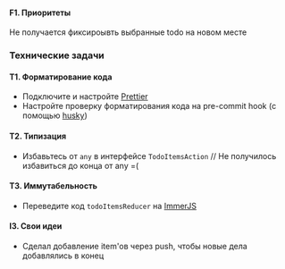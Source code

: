 #### F1. Приоритеты

Не получается фиксироывть выбранные todo на новом месте

### Технические задачи

#### T1. Форматирование кода

- Подключите и настройте [Prettier](https://prettier.io/)
- Настройте проверку форматирования кода на pre-commit hook (с помощью
  [husky](https://github.com/typicode/husky))

#### T2. Типизация

- Избавьтесь от `any` в интерфейсе `TodoItemsAction` // Не получилось избавиться
  до конца от any =(

#### T3. Иммутабельность

- Переведите код `todoItemsReducer` на
  [ImmerJS](https://immerjs.github.io/immer/)

#### I3. Свои идеи

- Сделал добавление item'ов через push, чтобы новые дела добавлялись в конец
